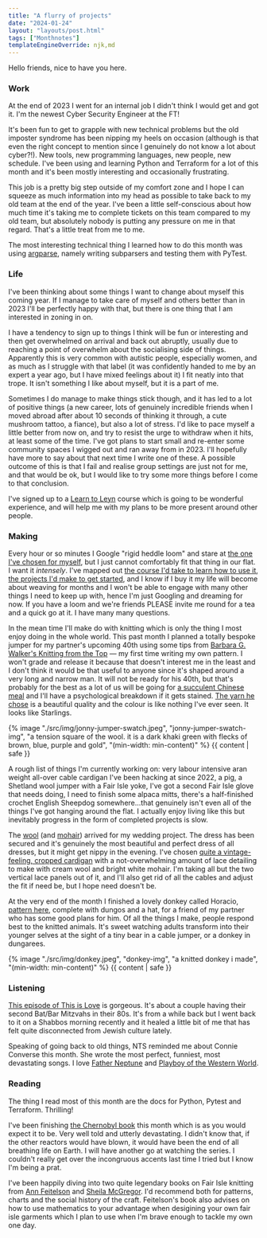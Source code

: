 ```yaml
---
title: "A flurry of projects"
date: "2024-01-24"
layout: "layouts/post.html"
tags: ["Monthnotes"]
templateEngineOverride: njk,md
---
```


Hello friends, nice to have you here.

### Work

At the end of 2023 I went for an internal job I didn't think I would get and got it. I'm the newest Cyber Security Engineer at the FT!

It's been fun to get to grapple with new technical problems but the old imposter syndrome has been nipping my heels on occasion (although is that even the right concept to mention since I genuinely do not know a lot about cyber?!). New tools, new programming languages, new people, new schedule. I've been using and learning Python and Terraform for a lot of this month and it's been mostly interesting and occasionally frustrating.

This job is a pretty big step outside of my comfort zone and I hope I can squeeze as much information into my head as possible to take back to my old team at the end of the year. I've been a little self-conscious about how much time it's taking me to complete tickets on this team compared to my old team, but absolutely nobody is putting any pressure on me in that regard. That's a little treat from me to me.

The most interesting technical thing I learned how to do this month was using [argparse](https://docs.python.org/3/library/argparse.html), namely writing subparsers and testing them with PyTest.

### Life

I've been thinking about some things I want to change about myself this coming year. If I manage to take care of myself and others better than in 2023 I'll be perfectly happy with that, but there is one thing that I am interested in zoning in on.

I have a tendency to sign up to things I think will be fun or interesting and then get overwhelmed on arrival and back out abruptly, usually due to reaching a point of overwhelm about the socialising side of things. Apparently this is very common with autistic people, especially women, and as much as I struggle with that label (it was confidently handed to me by an expert a year ago, but I have mixed feelings about it) I fit neatly into that trope. It isn't something I like about myself, but it is a part of me.

Sometimes I do manage to make things stick though, and it has led to a lot of positive things (a new career, lots of genuinely incredible friends when I moved abroad after about 10 seconds of thinking it through, a cute mushroom tattoo, a fiance), but also a lot of stress. I'd like to pace myself a little better from now on, and try to resist the urge to withdraw when it hits, at least some of the time. I've got plans to start small and re-enter some community spaces I wigged out and ran away from in 2023. I'll hopefully have more to say about that next time I write one of these. A possible outcome of this is that I fail and realise group settings are just not for me, and that would be ok, but I would like to try some more things before I come to that conclusion.

I've signed up to a [Learn to Leyn](https://www.yeshiva.lgbt/leyn) course which is going to be wonderful experience, and will help me with my plans to be more present around other people.

### Making

Every hour or so minutes I Google "rigid heddle loom" and stare at [the one I've chosen for myself](https://www.weftblown.com/products/flip-rigid-heddle-loom), but I just cannot comfortably fit that thing in our flat. I want it _intensely_. I've mapped out [the course I'd take to learn how to use it](https://www.steek.scot/product/beginners-weaving-class/), [the projects I'd make to get started](https://www.steek.scot/product/weaving-design-plans/), and I know if I buy it my life will become about weaving for months and I won't be able to engage with many other things I need to keep up with, hence I'm just Googling and dreaming for now. If you have a loom and we're friends PLEASE invite me round for a tea and a quick go at it. I have many many questions.

In the mean time I'll make do with knitting which is only the thing I most enjoy doing in the whole world. This past month I planned a totally bespoke jumper for my partner's upcoming 40th using some tips from [Barbara G. Walker's Knitting from the Top](https://www.abebooks.co.uk/9780942018097/Knitting-Top-Barbara-G-Walker-0942018095/plp) — my first time writing my own pattern. I won't grade and release it because that doesn't interest me in the least and I don't think it would be that useful to anyone since it's shaped around a very long and narrow man. It will not be ready for his 40th, but that's probably for the best as a lot of us will be going for [a succulent Chinese meal](https://www.youtube.com/watch?v=XebF2cgmFmU) and I'll have a psychological breakdown if it gets stained. [The yarn he chose](https://www.jarbon.com/product/yarnadelic-worsted/) is a beautiful quality and the colour is like nothing I've ever seen. It looks like Starlings.

<div class="img-wrapper">{% image "./src/img/jonny-jumper-swatch.jpeg", "jonny-jumper-swatch-img", "a tension square of the wool. it is a dark khaki green with flecks of brown, blue, purple and gold", "(min-width: min-content)" %} {{ content | safe }}</div>

A rough list of things I'm currently working on: very labour intensive aran weight all-over cable cardigan I've been hacking at since 2022, a pig, a Shetland wool jumper with a Fair Isle yoke, I've got a second Fair Isle glove that needs doing, I need to finish some alpaca mitts, there's a half-finished crochet English Sheepdog somewhere...that genuinely isn't even all of the things I've got hanging around the flat. I actually enjoy living like this but inevitably progress in the form of completed projects is slow.

The [wool](https://knittingforolive.com/collections/knitting-for-olives-merino/products/knitting-for-olive-merino-cream) (and [mohair](https://knittingforolive.com/collections/knitting-for-olive-soft-silk-mohair/products/knitting-for-olive-soft-silk-mohair-snowflake)) arrived for my wedding project. The dress has been secured and it's genuinely the most beautiful and perfect dress of all dresses, but it might get nippy in the evening. I've chosen [quite a vintage-feeling, cropped cardigan](https://www.ravelry.com/patterns/library/faerie-dreams) with a not-overwhelming amount of lace detailing to make with cream wool and bright white mohair. I'm taking all but the two vertical lace panels out of it, and I'll also get rid of all the cables and adjust the fit if need be, but I hope need doesn't be.

At the very end of the month I finished a lovely donkey called Horacio, [pattern here](https://daughterofashepherd.com/products/mouche-friends-by-cinthia-vallet), complete with dungos and a hat, for a friend of my partner who has some good plans for him. Of all the things I make, people respond best to the knitted animals. It's sweet watching adults transform into their younger selves at the sight of a tiny bear in a cable jumper, or a donkey in dungarees.

<div class="img-wrapper">{% image "./src/img/donkey.jpeg", "donkey-img", "a knitted donkey i made", "(min-width: min-content)" %} {{ content | safe }}</div>

### Listening

[This episode of This is Love](https://thisislovepodcast.com/episode-75-here-i-am) is gorgeous. It's about a couple having their second Bat/Bar Mitzvahs in their 80s. It's from a while back but I went back to it on a Shabbos morning recently and it healed a little bit of me that has felt quite disconnected from Jewish culture lately.

Speaking of going back to old things, NTS reminded me about Connie Converse this month. She wrote the most perfect, funniest, most devastating songs. I love [Father Neptune](https://www.youtube.com/watch?v=Vhz0b93tzzQ&ab_channel=ConnieConverse-Topic) and [Playboy of the Western World](https://www.youtube.com/watch?v=YvzZSQ_is1Q&ab_channel=ConnieConverse-Topic).

### Reading

The thing I read most of this month are the docs for Python, Pytest and Terraform. Thrilling!

I've been finishing [the Chernobyl book](https://www.theguardian.com/books/2018/may/09/chernobyl-history-tragedy-serhii-plokhy-review-disaster-europe-soviet-system) this month which is as you would expect it to be. Very well told and utterly devastating. I didn't know that, if the other reactors would have blown, it would have been the end of all breathing life on Earth. I will have another go at watching the series. I couldn't really get over the incongruous accents last time I tried but I know I'm being a prat.

I've been happily diving into two quite legendary books on Fair Isle knitting from [Ann Feitelson](https://www.waterstones.com/book/the-art-of-fair-isle-knitting/ann-feitelson/9781596681385) and [Sheila McGregor](https://www.doverbooks.co.uk/traditional-fair-isle-knitting). I'd recommend both for patterns, charts and the social history of the craft. Feitelson's book also advises on how to use mathematics to your advantage when desigining your own fair isle garments which I plan to use when I'm brave enough to tackle my own one day.
